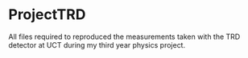 # ProjectTRD
All files required to reproduced the measurements taken with the TRD detector at UCT during my third year physics project.
